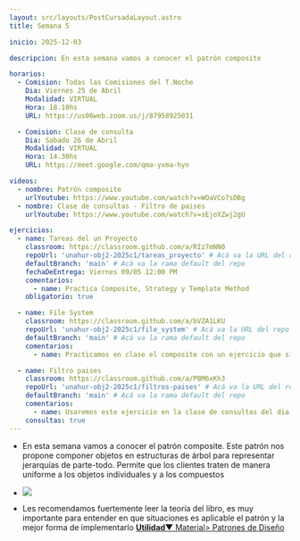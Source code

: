 ```yaml
---
layout: src/layouts/PostCursadaLayout.astro
title: Semana 5

inicio: 2025-12-03

descripcion: En esta semana vamos a conocer el patrón composite

horarios:
  - Comision: Todas las Comisiones del T.Noche
    Dia: Viernes 25 de Abril
    Modalidad: VIRTUAL
    Hora: 18.10hs
    URL: https://us06web.zoom.us/j/87958925031

  - Comision: Clase de consulta
    Dia: Sabado 26 de Abril
    Modalidad: VIRTUAL
    Hora: 14.30hs
    URL: https://meet.google.com/qma-yxma-hyn

videos:
  - nombre: Patrón composite
    urlYoutube: https://www.youtube.com/watch?v=WOaVCo7sDBg
  - nombre: Clase de consultas - Filtro de paises
    urlYoutube: https://www.youtube.com/watch?v=sEjoXZwj2gU

ejercicios:
  - name: Tareas del un Proyecto
    classroom: https://classroom.github.com/a/RIz7mNN0
    repoUrl: 'unahur-obj2-2025c1/tareas_proyecto' # Acá va la URL del repo sin el "https://github.com/"
    defaultBranch: 'main' # Acá va la rama default del repo
    fechaDeEntrega: Viernes 09/05 12:00 PM
    comentarios:
      - name: Practica Composite, Strategy y Template Method
    obligatorio: true

  - name: File System
    classroom: https://classroom.github.com/a/bVZA1LKU
    repoUrl: 'unahur-obj2-2025c1/file_system' # Acá va la URL del repo sin el "https://github.com/"
    defaultBranch: 'main' # Acá va la rama default del repo
    comentarios:
      - name: Practicamos en clase el composite con un ejercicio que simula un file system

  - name: Filtro paises
    classroom: https://classroom.github.com/a/PBM6xKh3
    repoUrl: 'unahur-obj2-2025c1/filtros-paises' # Acá va la URL del repo sin el "https://github.com/"
    defaultBranch: 'main' # Acá va la rama default del repo
    comentarios:
      - name: Usaremos este ejercicio en la clase de consultas del dia sabado 26/04
    consultas: true
---
```


- En esta semana vamos a conocer el patrón composite. Este patrón nos propone componer objetos en estructuras de árbol para representar jerarquías de parte-todo. Permite que los clientes traten de manera uniforme a los objetos individuales y a los compuestos

- <div ><img src="https://www.cs.unc.edu/~stotts/GOF/hires/Pictures/compo075.gif"></img></div>

- Les recomendamos fuertemente leer la teoría del libro, es muy importante para entender en que situaciones es aplicable el patrón y la mejor forma de implementarlo <a href="/material#estructurales" target="_blank">**Utilidad**▼ Material> Patrones de Diseño</a>
